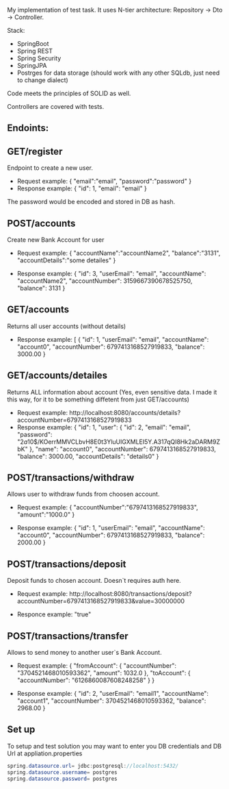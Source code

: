 My implementation of test task. 
It uses N-tier architecture: Repository -> Dto -> Controller.

Stack:
- SpringBoot
- Spring REST
- Spring Security
- SpringJPA
- Postrges for data storage (should work with any other SQLdb, just need to change dialect)

Сode meets the principles of SOLID as well.

Controllers are covered with tests.

## Endoints:
## GET/register
  Endpoint to create a new user.
	
* Request example:
{
    "email":"email",
    "password":"password"
}
* Response example:
{
    "id": 1,
    "email": "email"
}

The password would be encoded and stored in DB as hash.

## POST/accounts
  Create new Bank Account for user
  
  * Request example:
  {
    "accountName":"accountName2",
    "balance":"3131",
    "accountDetails":"some detailes"
  }

 * Response example:
	{
    "id": 3,
    "userEmail": "email",
    "accountName": "accountName2",
    "accountNumber": 3159667390678525750,
    "balance": 3131
	}



## GET/accounts
  Returns all user accounts (without details)
* Response example:
	[
  {
  	"id": 1,
  	"userEmail": "email",
  	"accountName": "account0",
  	"accountNumber": 6797413168527919833,
  	"balance": 3000.00
  }

## GET/accounts/detailes
Returns ALL information about account (Yes, even sensitive data. I made it this way, for it to be something diffetent from just  GET/accounts)
* Request example:
http://localhost:8080/accounts/details?accountNumber=6797413168527919833
* Response example:
{
    "id": 1,
    "user": {
        "id": 2,
        "email": "email",
        "password": "$2a$10$/KOerrMMVCLbvH8E0t3YluUlGXMLEI5Y.A317qQI8Hk2aDARM9ZbK"
    },
    "name": "account0",
    "accountNumber": 6797413168527919833,
    "balance": 3000.00,
    "accountDetails": "details0"
}

## POST/transactions/withdraw
Allows user to withdraw funds from choosen account.
* Request example:
{
    "accountNumber":"6797413168527919833",
    "amount":"1000.0"
}

* Response example:
{
    "id": 1,
    "userEmail": "email",
    "accountName": "account0",
    "accountNumber": 6797413168527919833,
    "balance": 2000.00
}

## POST/transactions/deposit
Deposit funds to chosen account. Doesn`t requires auth here.
* Request example:
  http://localhost:8080/transactions/deposit?accountNumber=6797413168527919833&value=30000000
  
* Responce example:
"true"

## POST/transactions/transfer
Allows to send money to another user`s Bank Account.
* Request example:
{
    "fromAccount": {
        "accountNumber": "3704521468010593362",
        "amount": 1032.0
    },
    "toAccount": {
        "accountNumber": "6126860087608248258"
    }
}

* Response example:
{
    "id": 2,
    "userEmail": "email1",
    "accountName": "account1",
    "accountNumber": 3704521468010593362,
    "balance": 2968.00
}





## Set up

To setup and test solution you may want to enter you DB credentials and DB Url at appliation.properties
```java
spring.datasource.url= jdbc:postgresql://localhost:5432/
spring.datasource.username= postgres
spring.datasource.password= postgres
```
